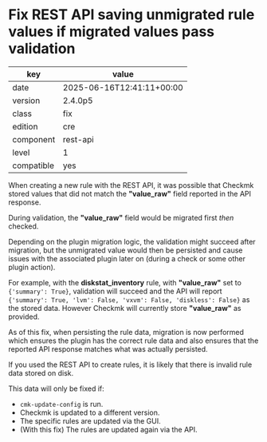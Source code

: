 [//]: # (werk v2)
# Fix REST API saving unmigrated rule values if migrated values pass validation

key        | value
---------- | ---
date       | 2025-06-16T12:41:11+00:00
version    | 2.4.0p5
class      | fix
edition    | cre
component  | rest-api
level      | 1
compatible | yes

When creating a new rule with the REST API, it was possible that Checkmk stored values that did not match the **"value_raw"** field reported in the API response.

During validation, the **"value_raw"** field would be migrated first _then_ checked.

Depending on the plugin migration logic, the validation might succeed after migration, but the unmigrated value would then be persisted and cause issues with the associated plugin later on (during a check or some other plugin action).

For example, with the **diskstat_inventory** rule, with **"value_raw"** set to `{'summary': True}`, validation will succeed and the API will report  `{'summary': True, 'lvm': False, 'vxvm': False, 'diskless': False}` as the stored data. However Checkmk will currently store **"value_raw"** as provided.

As of this fix, when persisting the rule data, migration is now performed which ensures the plugin has the correct rule data and also ensures that the reported API response matches what was actually persisted.

If you used the REST API to create rules, it is likely that there is invalid rule data stored on disk. 

This data will only be fixed if:
* `cmk-update-config` is run.
* Checkmk is updated to a different version. 
* The specific rules are updated via the GUI.
* (With this fix) The rules are updated again via the API.


